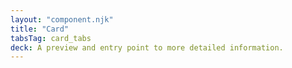 ```yaml
---
layout: "component.njk"
title: "Card"
tabsTag: card_tabs
deck: A preview and entry point to more detailed information.
---
```

